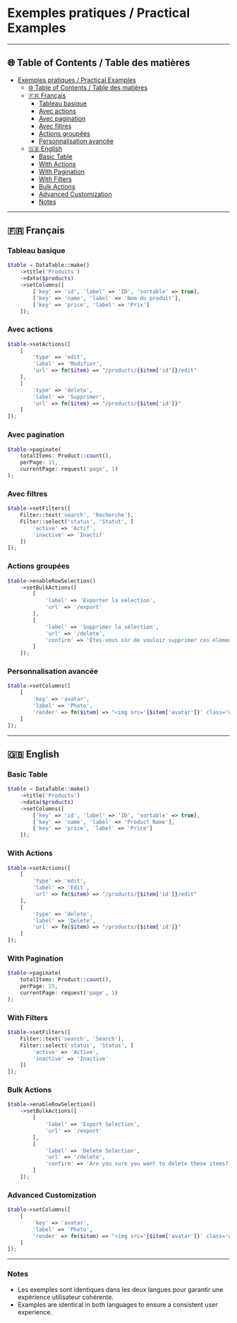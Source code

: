 # Exemples pratiques / Practical Examples

---

## 🌐 Table of Contents / Table des matières

- [Exemples pratiques / Practical Examples](#exemples-pratiques--practical-examples)
  - [🌐 Table of Contents / Table des matières](#-table-of-contents--table-des-matières)
  - [🇫🇷 Français](#-français)
    - [Tableau basique](#tableau-basique)
    - [Avec actions](#avec-actions)
    - [Avec pagination](#avec-pagination)
    - [Avec filtres](#avec-filtres)
    - [Actions groupées](#actions-groupées)
    - [Personnalisation avancée](#personnalisation-avancée)
  - [🇬🇧 English](#-english)
    - [Basic Table](#basic-table)
    - [With Actions](#with-actions)
    - [With Pagination](#with-pagination)
    - [With Filters](#with-filters)
    - [Bulk Actions](#bulk-actions)
    - [Advanced Customization](#advanced-customization)
    - [Notes](#notes)

---

## 🇫🇷 Français

### Tableau basique

```php
$table = DataTable::make()
    ->title('Produits')
    ->data($products)
    ->setColumns([
        ['key' => 'id', 'label' => 'ID', 'sortable' => true],
        ['key' => 'name', 'label' => 'Nom du produit'],
        ['key' => 'price', 'label' => 'Prix']
    ]);
```

### Avec actions

```php
$table->setActions([
    [
        'type' => 'edit',
        'label' => 'Modifier',
        'url' => fn($item) => "/products/{$item['id']}/edit"
    ],
    [
        'type' => 'delete',
        'label' => 'Supprimer',
        'url' => fn($item) => "/products/{$item['id']}"
    ]
]);
```

### Avec pagination

```php
$table->paginate(
    totalItems: Product::count(),
    perPage: 15,
    currentPage: request('page', 1)
);
```

### Avec filtres

```php
$table->setFilters([
    Filter::text('search', 'Recherche'),
    Filter::select('status', 'Statut', [
        'active' => 'Actif',
        'inactive' => 'Inactif'
    ])
]);
```

### Actions groupées

```php
$table->enableRowSelection()
    ->setBulkActions([
        [
            'label' => 'Exporter la sélection',
            'url' => '/export'
        ],
        [
            'label' => 'Supprimer la sélection',
            'url' => '/delete',
            'confirm' => 'Êtes-vous sûr de vouloir supprimer ces éléments ?'
        ]
    ]);
```

### Personnalisation avancée

```php
$table->setColumns([
    [
        'key' => 'avatar',
        'label' => 'Photo',
        'render' => fn($item) => "<img src='{$item['avatar']}' class='w-10 h-10 rounded-full'>"
    ]
]);
```

---

## 🇬🇧 English

### Basic Table

```php
$table = DataTable::make()
    ->title('Products')
    ->data($products)
    ->setColumns([
        ['key' => 'id', 'label' => 'ID', 'sortable' => true],
        ['key' => 'name', 'label' => 'Product Name'],
        ['key' => 'price', 'label' => 'Price']
    ]);
```

### With Actions

```php
$table->setActions([
    [
        'type' => 'edit',
        'label' => 'Edit',
        'url' => fn($item) => "/products/{$item['id']}/edit"
    ],
    [
        'type' => 'delete',
        'label' => 'Delete',
        'url' => fn($item) => "/products/{$item['id']}"
    ]
]);
```

### With Pagination

```php
$table->paginate(
    totalItems: Product::count(),
    perPage: 15,
    currentPage: request('page', 1)
);
```

### With Filters

```php
$table->setFilters([
    Filter::text('search', 'Search'),
    Filter::select('status', 'Status', [
        'active' => 'Active',
        'inactive' => 'Inactive'
    ])
]);
```

### Bulk Actions

```php
$table->enableRowSelection()
    ->setBulkActions([
        [
            'label' => 'Export Selection',
            'url' => '/export'
        ],
        [
            'label' => 'Delete Selection',
            'url' => '/delete',
            'confirm' => 'Are you sure you want to delete these items?'
        ]
    ]);
```

### Advanced Customization

```php
$table->setColumns([
    [
        'key' => 'avatar',
        'label' => 'Photo',
        'render' => fn($item) => "<img src='{$item['avatar']}' class='w-10 h-10 rounded-full'>"
    ]
]);
```

---

### Notes

- Les exemples sont identiques dans les deux langues pour garantir une expérience utilisateur cohérente.
- Examples are identical in both languages to ensure a consistent user experience.